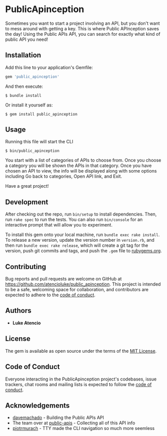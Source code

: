 # PublicApinception

Sometimes you want to start a project involving an API, but you don't want to mess around with getting a key. This is where Public APInception saves the day! Using the Public APIs API, you can search for exactly what kind of public API you need!

## Installation

Add this line to your application's Gemfile:

```ruby
gem 'public_apinception'
```

And then execute:

    $ bundle install

Or install it yourself as:

    $ gem install public_apinception

## Usage

Running this file will start the CLI

    $ bin/public_apinception

 You start with a list of categories of APIs to choose from. Once you choose a category you will be shown the APIs in that category. Once you have chosen an API to view, the info will be displayed along with some options including Go back to categories, Open API link, and Exit. 

 Have a great project!

## Development

After checking out the repo, run `bin/setup` to install dependencies. Then, run `rake spec` to run the tests. You can also run `bin/console` for an interactive prompt that will allow you to experiment.

To install this gem onto your local machine, run `bundle exec rake install`. To release a new version, update the version number in `version.rb`, and then run `bundle exec rake release`, which will create a git tag for the version, push git commits and tags, and push the `.gem` file to [rubygems.org](https://rubygems.org).

## Contributing

Bug reports and pull requests are welcome on GitHub at https://github.com/atencioluke/public_apinception. This project is intended to be a safe, welcoming space for collaboration, and contributors are expected to adhere to the [code of conduct](https://github.com/atencioluke/public_apinception/blob/master/CODE_OF_CONDUCT.md).


## Authors

* **Luke Atencio**


## License

The gem is available as open source under the terms of the [MIT License](https://opensource.org/licenses/MIT).

## Code of Conduct

Everyone interacting in the PublicApinception project's codebases, issue trackers, chat rooms and mailing lists is expected to follow the [code of conduct](https://github.com/atencioluke/public_apinception/blob/master/CODE_OF_CONDUCT.md).

## Acknowledgements

* [davemachado](https://github.com/davemachado) - Building the Public APIs API
* The team over at [public-apis](https://github.com/public-apis) - Collecting all of this API info
* [piotrmurach](https://github.com/piotrmurach) - TTY made the CLI navigation so much more seemless